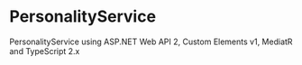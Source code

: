 # PersonalityService
PersonalityService using ASP.NET Web API 2, Custom Elements v1, MediatR and TypeScript 2.x
